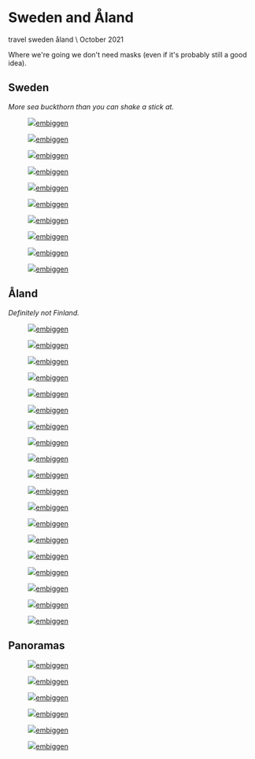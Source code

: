 # Sweden and Åland
<tag>travel</tag> <tag>sweden</tag> <tag>åland</tag> \\ October 2021

Where we're going we don't need masks (even if it's probably still a good idea).

## Sweden

_More sea buckthorn than you can shake a stick at._

<figure><img loading="lazy" src="/images/sweden-2021/DSCF3132_preview.jpg"/><a href="/images/sweden-2021/DSCF3132.jpg">embiggen</a></figure>
<figure><img loading="lazy" src="/images/sweden-2021/DSCF3139_preview.jpg"/><a href="/images/sweden-2021/DSCF3139.jpg">embiggen</a></figure>
<figure><img loading="lazy" src="/images/sweden-2021/DSCF3162_preview.jpg"/><a href="/images/sweden-2021/DSCF3162.jpg">embiggen</a></figure>
<figure><img loading="lazy" src="/images/sweden-2021/DSCF3169_preview.jpg"/><a href="/images/sweden-2021/DSCF3169.jpg">embiggen</a></figure>
<figure><img loading="lazy" src="/images/sweden-2021/DSCF3173_preview.jpg"/><a href="/images/sweden-2021/DSCF3173.jpg">embiggen</a></figure>
<figure><img loading="lazy" src="/images/sweden-2021/DSCF3174_preview.jpg"/><a href="/images/sweden-2021/DSCF3174.jpg">embiggen</a></figure>
<figure><img loading="lazy" src="/images/sweden-2021/DSCF3291_preview.jpg"/><a href="/images/sweden-2021/DSCF3291.jpg">embiggen</a></figure>
<figure><img loading="lazy" src="/images/sweden-2021/DSCF3295_preview.jpg"/><a href="/images/sweden-2021/DSCF3295.jpg">embiggen</a></figure>
<figure><img loading="lazy" src="/images/sweden-2021/DSCF3296_preview.jpg"/><a href="/images/sweden-2021/DSCF3296.jpg">embiggen</a></figure>
<figure><img loading="lazy" src="/images/sweden-2021/DSCF3305_preview.jpg"/><a href="/images/sweden-2021/DSCF3305.jpg">embiggen</a></figure>

## Åland

_Definitely not Finland._

<figure><img loading="lazy" src="/images/sweden-2021/DSCF3177_preview.jpg"/><a href="/images/sweden-2021/DSCF3177.jpg">embiggen</a></figure>
<figure><img loading="lazy" src="/images/sweden-2021/DSCF3196_preview.jpg"/><a href="/images/sweden-2021/DSCF3196.jpg">embiggen</a></figure>
<figure><img loading="lazy" src="/images/sweden-2021/DSCF3197_preview.jpg"/><a href="/images/sweden-2021/DSCF3197.jpg">embiggen</a></figure>
<figure><img loading="lazy" src="/images/sweden-2021/DSCF3210_preview.jpg"/><a href="/images/sweden-2021/DSCF3210.jpg">embiggen</a></figure>
<figure><img loading="lazy" src="/images/sweden-2021/DSCF3215_preview.jpg"/><a href="/images/sweden-2021/DSCF3215.jpg">embiggen</a></figure>
<figure><img loading="lazy" src="/images/sweden-2021/DSCF3220_preview.jpg"/><a href="/images/sweden-2021/DSCF3220.jpg">embiggen</a></figure>
<figure><img loading="lazy" src="/images/sweden-2021/DSCF3224_preview.jpg"/><a href="/images/sweden-2021/DSCF3224.jpg">embiggen</a></figure>
<figure><img loading="lazy" src="/images/sweden-2021/DSCF3227_preview.jpg"/><a href="/images/sweden-2021/DSCF3227.jpg">embiggen</a></figure>
<figure><img loading="lazy" src="/images/sweden-2021/DSCF3241_preview.jpg"/><a href="/images/sweden-2021/DSCF3241.jpg">embiggen</a></figure>
<figure><img loading="lazy" src="/images/sweden-2021/DSCF3243_preview.jpg"/><a href="/images/sweden-2021/DSCF3243.jpg">embiggen</a></figure>
<figure><img loading="lazy" src="/images/sweden-2021/DSCF3247_preview.jpg"/><a href="/images/sweden-2021/DSCF3247.jpg">embiggen</a></figure>
<figure><img loading="lazy" src="/images/sweden-2021/DSCF3255_preview.jpg"/><a href="/images/sweden-2021/DSCF3255.jpg">embiggen</a></figure>
<figure><img loading="lazy" src="/images/sweden-2021/DSCF3261_preview.jpg"/><a href="/images/sweden-2021/DSCF3261.jpg">embiggen</a></figure>
<figure><img loading="lazy" src="/images/sweden-2021/DSCF3264_preview.jpg"/><a href="/images/sweden-2021/DSCF3264.jpg">embiggen</a></figure>
<figure><img loading="lazy" src="/images/sweden-2021/DSCF3269_preview.jpg"/><a href="/images/sweden-2021/DSCF3269.jpg">embiggen</a></figure>
<figure><img loading="lazy" src="/images/sweden-2021/DSCF3270_preview.jpg"/><a href="/images/sweden-2021/DSCF3270.jpg">embiggen</a></figure>
<figure><img loading="lazy" src="/images/sweden-2021/DSCF3271_preview.jpg"/><a href="/images/sweden-2021/DSCF3271.jpg">embiggen</a></figure>
<figure><img loading="lazy" src="/images/sweden-2021/DSCF3272_preview.jpg"/><a href="/images/sweden-2021/DSCF3272.jpg">embiggen</a></figure>
<figure><img loading="lazy" src="/images/sweden-2021/DSCF3280_preview.jpg"/><a href="/images/sweden-2021/DSCF3280.jpg">embiggen</a></figure>

## Panoramas

<figure><img loading="lazy" src="/images/sweden-2021/DSCF3145_preview.jpg"/><a href="/images/sweden-2021/DSCF3145.jpg">embiggen</a></figure>
<figure><img loading="lazy" src="/images/sweden-2021/DSCF3157_preview.jpg"/><a href="/images/sweden-2021/DSCF3157.jpg">embiggen</a></figure>
<figure><img loading="lazy" src="/images/sweden-2021/DSCF3176_preview.jpg"/><a href="/images/sweden-2021/DSCF3176.jpg">embiggen</a></figure>
<figure><img loading="lazy" src="/images/sweden-2021/DSCF3303_preview.jpg"/><a href="/images/sweden-2021/DSCF3303.jpg">embiggen</a></figure>
<figure><img loading="lazy" src="/images/sweden-2021/DSCF3191_preview.jpg"/><a href="/images/sweden-2021/DSCF3191.jpg">embiggen</a></figure>
<figure><img loading="lazy" src="/images/sweden-2021/DSCF3248_preview.jpg"/><a href="/images/sweden-2021/DSCF3248.jpg">embiggen</a></figure>
